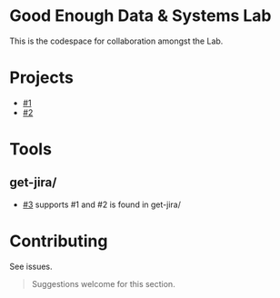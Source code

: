 # Good Enough Data & Systems Lab

This is the codespace for collaboration amongst the Lab.

# Projects


- [#1](https://github.com/softloud/good-enough-playpen/issues/1)
- [#2](https://github.com/softloud/good-enough-playpen/issues/2)

# Tools

## get-jira/

- [#3](https://github.com/softloud/good-enough-playpen/issues/3) supports #1 and #2 is found in get-jira/

# Contributing

See issues. 

> Suggestions welcome for this section.

